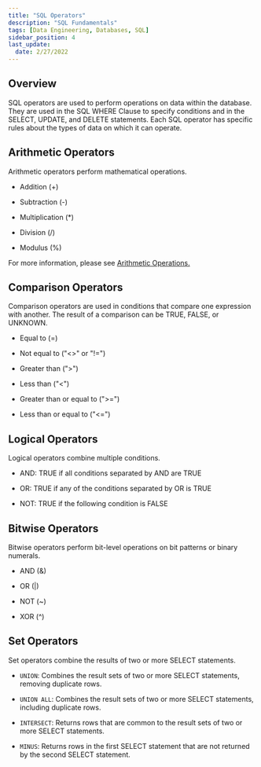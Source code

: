 ```yaml
---
title: "SQL Operators"
description: "SQL Fundamentals"
tags: [Data Engineering, Databases, SQL]
sidebar_position: 4
last_update:
  date: 2/27/2022
---
```


## Overview

SQL operators are used to perform operations on data within the database. They are used in the SQL WHERE Clause to specify conditions and in the SELECT, UPDATE, and DELETE statements. Each SQL operator has specific rules about the types of data on which it can operate.

## Arithmetic Operators

Arithmetic operators perform mathematical operations.

- Addition (+)

- Subtraction (-)

- Multiplication (*)

- Division (/)

- Modulus (%)

For more information, please see [Arithmetic Operations.](./011-Arithmetic-Operations.md)

## Comparison Operators

Comparison operators are used in conditions that compare one expression with another. The result of a comparison can be TRUE, FALSE, or UNKNOWN.

- Equal to (=)

- Not equal to ("<>" or "!=")

- Greater than (">")

- Less than ("<")

- Greater than or equal to (">=")

- Less than or equal to ("<=")

## Logical Operators

Logical operators combine multiple conditions.

- AND: TRUE if all conditions separated by AND are TRUE

- OR: TRUE if any of the conditions separated by OR is TRUE

- NOT: TRUE if the following condition is FALSE

## Bitwise Operators

Bitwise operators perform bit-level operations on bit patterns or binary numerals.

- AND (&)

- OR (|)

- NOT (~)

- XOR (^)

## Set Operators

Set operators combine the results of two or more SELECT statements.

- `UNION`: Combines the result sets of two or more SELECT statements, removing duplicate rows.

- `UNION ALL`: Combines the result sets of two or more SELECT statements, including duplicate rows.

- `INTERSECT`: Returns rows that are common to the result sets of two or more SELECT statements.

- `MINUS`: Returns rows in the first SELECT statement that are not returned by the second SELECT statement.